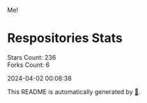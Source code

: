 Me!

# Respositories Stats
Stars Count: 236  
Forks Count: 6

2024-04-02 00:08:38  

This README is automatically generated by [🐰](https://github.com/rnitta/rnitta).

